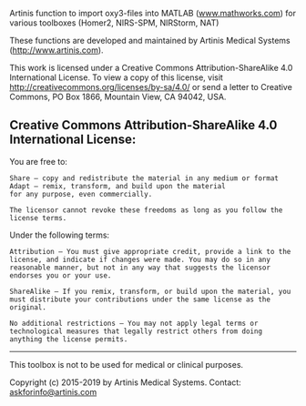 Artinis function to import oxy3-files into MATLAB (www.mathworks.com) for various toolboxes (Homer2, NIRS-SPM, NIRStorm, NAT)

These functions are developed and maintained by Artinis Medical Systems (http://www.artinis.com). 

This work is licensed under a Creative Commons Attribution-ShareAlike 4.0 International License. To view a copy of this license, visit http://creativecommons.org/licenses/by-sa/4.0/ or send a letter to Creative Commons, PO Box 1866, Mountain View, CA 94042, USA.

Creative Commons Attribution-ShareAlike 4.0 International License:
-----------------------------------
You are free to:

    Share — copy and redistribute the material in any medium or format
    Adapt — remix, transform, and build upon the material
    for any purpose, even commercially.

    The licensor cannot revoke these freedoms as long as you follow the license terms.

Under the following terms:

    Attribution — You must give appropriate credit, provide a link to the license, and indicate if changes were made. You may do so in any reasonable manner, but not in any way that suggests the licensor endorses you or your use.

    ShareAlike — If you remix, transform, or build upon the material, you must distribute your contributions under the same license as the original.

    No additional restrictions — You may not apply legal terms or technological measures that legally restrict others from doing anything the license permits.

-----------------------------------

This toolbox is not to be used for medical or clinical purposes.

Copyright (c) 2015-2019 by Artinis Medical Systems.
Contact: askforinfo@artinis.com

